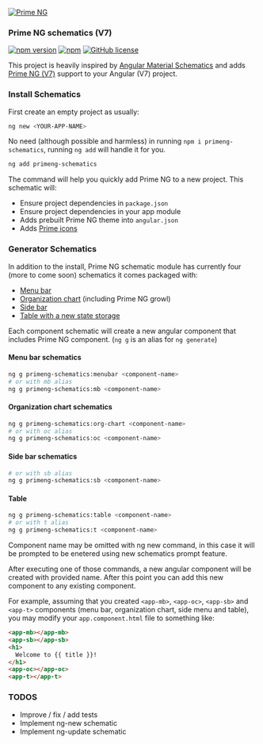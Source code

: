 [![Prime NG](http://www.primetek.com.tr/img/primeng.png)](https://www.primefaces.org/primeng)

### Prime NG schematics (V7)

[![npm version](https://img.shields.io/npm/v/primeng-schematics.svg?style=flat)](https://www.npmjs.com/package/primeng-schematics)
[![npm](https://img.shields.io/npm/dt/primeng-schematics.svg)](https://npm-stat.com/charts.html?package=primeng-schematics)
[![GitHub license](https://img.shields.io/badge/License-MIT-yellow.svg)](https://github.com/andriy101/primeng-schematics/blob/master/LICENSE)

This project is heavily inspired by [Angular Material Schematics](https://material.angular.io/guide/schematics) and adds [Prime NG (V7)](https://www.primefaces.org/primeng) support to your Angular (V7) project.

### Install Schematics

First create an empty project as usually:

```bash
ng new <YOUR-APP-NAME>
```

No need (although possible and harmless) in running `npm i primeng-schematics`, running `ng add` will handle it for you.

```bash
ng add primeng-schematics
```

The command will help you quickly add Prime NG to a new project. This schematic will:
* Ensure project dependencies in `package.json`
* Ensure project dependencies in your app module
* Adds prebuilt Prime NG theme into `angular.json`
* Adds [Prime icons](http://primefaces.org/primeng/#/icons)

### Generator Schematics

In addition to the install, Prime NG schematic module has currently four (more to come soon) schematics it comes packaged with:
* [Menu bar](https://www.primefaces.org/primeng/#/menubar)
* [Organization chart](https://www.primefaces.org/primeng/#/organizationchart) (including Prime NG growl)
* [Side bar](https://www.primefaces.org/primeng/#/sidebar)
* [Table with a new state storage](https://www.primefaces.org/primeng/#/table/state)


Each component schematic will create a new angular component that includes Prime NG component. (`ng g` is an alias for `ng generate`)

#### Menu bar schematics

```bash
ng g primeng-schematics:menubar <component-name>
# or with mb alias
ng g primeng-schematics:mb <component-name>
```

#### Organization chart schematics

```bash
ng g primeng-schematics:org-chart <component-name>
# or with oc alias
ng g primeng-schematics:oc <component-name>
```

#### Side bar schematics

```bash
# or with sb alias
ng g primeng-schematics:sb <component-name>
```

#### Table

```bash
ng g primeng-schematics:table <component-name>
# or with t alias
ng g primeng-schematics:t <component-name>
```

Component name may be omitted with ng new command, in this case it will be prompted to be enetered using new schematics prompt feature.

After executing one of those commands, a new angular component will be created with provided name. After this point you can add this new component to any existing component.

For example, assuming that you created `<app-mb>`, `<app-oc>`, `<app-sb>` and `<app-t>` components (menu bar, organization chart, side menu and table), you may modify your `app.component.html` file to something like:

```html
<app-mb></app-mb>
<app-sb></app-sb>
<h1>
  Welcome to {{ title }}! 
</h1>
<app-oc></app-oc>
<app-t></app-t>
```


### TODOS
* Improve / fix / add tests
* Implement ng-new schematic
* Implement ng-update schematic